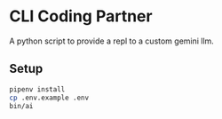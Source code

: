 # CLI Coding Partner

A python script to provide a repl to a custom gemini llm.

## Setup

```sh
pipenv install
cp .env.example .env
bin/ai
```
